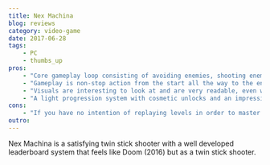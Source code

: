 ```yaml
---
title: Nex Machina
blog: reviews
category: video-game
date: 2017-06-28
tags:
    - PC
    - thumbs_up
pros:
    - "Core gameplay loop consisting of avoiding enemies, shooting enemies, saving humans and handling secret side objectives encourages you to constantly move around in a deliberate way, like a dance, making for a dynamic and fulfilling experience."
    - "Gameplay is non-stop action from the start all the way to the end with no filler in between."
    - "Visuals are interesting to look at and are very readable, even when there are hundreds of enemies and bullets on screen."
    - "A light progression system with cosmetic unlocks and an impressive leaderboard system encourages players to replay levels in order to master them and get better high scores."
cons:
    - "If you have no intention of replaying levels in order to master them and achieve greater high scores, then you'll be done with all the content in the game in around two or three hours."
outro:
---
```

Nex Machina is a satisfying twin stick shooter with a well developed leaderboard system that feels like Doom (2016) but as a twin stick shooter.
